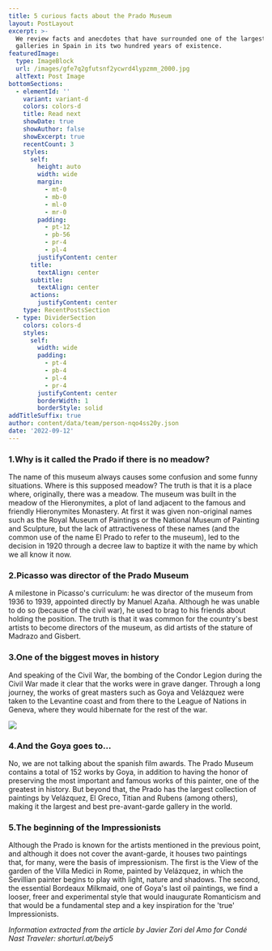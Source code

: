 ```yaml
---
title: 5 curious facts about the Prado Museum
layout: PostLayout
excerpt: >-
  We review facts and anecdotes that have surrounded one of the largest
  galleries in Spain in its two hundred years of existence.
featuredImage:
  type: ImageBlock
  url: /images/gfe7q2gfutsnf2ycwrd4lypzmm_2000.jpg
  altText: Post Image
bottomSections:
  - elementId: ''
    variant: variant-d
    colors: colors-d
    title: Read next
    showDate: true
    showAuthor: false
    showExcerpt: true
    recentCount: 3
    styles:
      self:
        height: auto
        width: wide
        margin:
          - mt-0
          - mb-0
          - ml-0
          - mr-0
        padding:
          - pt-12
          - pb-56
          - pr-4
          - pl-4
        justifyContent: center
      title:
        textAlign: center
      subtitle:
        textAlign: center
      actions:
        justifyContent: center
    type: RecentPostsSection
  - type: DividerSection
    colors: colors-d
    styles:
      self:
        width: wide
        padding:
          - pt-4
          - pb-4
          - pl-4
          - pr-4
        justifyContent: center
        borderWidth: 1
        borderStyle: solid
addTitleSuffix: true
author: content/data/team/person-nqo4ss20y.json
date: '2022-09-12'
---
```

### 1.Why is it called the Prado if there is no meadow?

The name of this museum always causes some confusion and some funny situations. Where is this supposed meadow? The truth is that it is a place where, originally, there was a meadow. The museum was built in the meadow of the Hieronymites, a plot of land adjacent to the famous and friendly Hieronymites Monastery. At first it was given non-original names such as the Royal Museum of Paintings or the National Museum of Painting and Sculpture, but the lack of attractiveness of these names (and the common use of the name El Prado to refer to the museum), led to the decision in 1920 through a decree law to baptize it with the name by which we all know it now.

### 2.Picasso was director of the Prado Museum

A milestone in Picasso's curriculum: he was director of the museum from 1936 to 1939, appointed directly by Manuel Azaña. Although he was unable to do so (because of the civil war), he used to brag to his friends about holding the position. The truth is that it was common for the country's best artists to become directors of the museum, as did artists of the stature of Madrazo and Gisbert.

### 3.One of the biggest moves in history

And speaking of the Civil War, the bombing of the Condor Legion during the Civil War made it clear that the works were in grave danger. Through a long journey, the works of great masters such as Goya and Velázquez were taken to the Levantine coast and from there to the League of Nations in Geneva, where they would hibernate for the rest of the war.

![](https://media.theobjective.com/app/uploads/2022/07/055402/museo-del-prado-guerra-1-1.jpeg)

### 4.And the Goya goes to...

No, we are not talking about the spanish film awards. The Prado Museum contains a total of 152 works by Goya, in addition to having the honor of preserving the most important and famous works of this painter, one of the greatest in history. But beyond that, the Prado has the largest collection of paintings by Velázquez, El Greco, Titian and Rubens (among others), making it the largest and best pre-avant-garde gallery in the world.

### 5.The beginning of the Impressionists

Although the Prado is known for the artists mentioned in the previous point, and although it does not cover the avant-garde, it houses two paintings that, for many, were the basis of impressionism. The first is the View of the garden of the Villa Medici in Rome, painted by Velázquez, in which the Sevillian painter begins to play with light, nature and shadows. The second, the essential Bordeaux Milkmaid, one of Goya's last oil paintings, we find a looser, freer and experimental style that would inaugurate Romanticism and that would be a fundamental step and a key inspiration for the 'true' Impressionists.

*Information extracted from the article by Javier Zori del Amo for Condé Nast Traveler: shorturl.at/beiy5*
